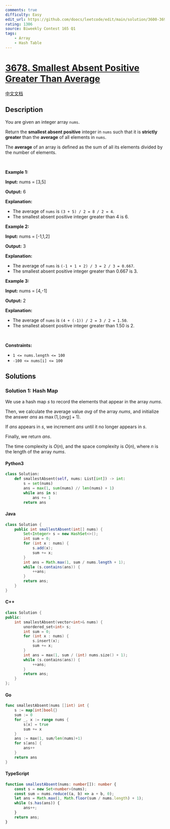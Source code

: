 ```yaml
---
comments: true
difficulty: Easy
edit_url: https://github.com/doocs/leetcode/edit/main/solution/3600-3699/3678.Smallest%20Absent%20Positive%20Greater%20Than%20Average/README_EN.md
rating: 1306
source: Biweekly Contest 165 Q1
tags:
    - Array
    - Hash Table
---
```


<!-- problem:start -->

# [3678. Smallest Absent Positive Greater Than Average](https://leetcode.com/problems/smallest-absent-positive-greater-than-average)

[中文文档](/solution/3600-3699/3678.Smallest%20Absent%20Positive%20Greater%20Than%20Average/README.md)

## Description

<!-- description:start -->

<p>You are given an integer array <code>nums</code>.</p>

<p>Return the <strong>smallest absent positive</strong> integer in <code>nums</code> such that it is <strong>strictly greater</strong> than the <strong>average</strong> of all elements in <code>nums</code>.</p>
The <strong>average</strong> of an array is defined as the sum of all its elements divided by the number of elements.
<p>&nbsp;</p>
<p><strong class="example">Example 1:</strong></p>

<div class="example-block">
<p><strong>Input:</strong> <span class="example-io">nums = [3,5]</span></p>

<p><strong>Output:</strong> <span class="example-io">6</span></p>

<p><strong>Explanation:</strong></p>

<ul>
	<li>The average of <code>nums</code> is <code>(3 + 5) / 2 = 8 / 2 = 4</code>.</li>
	<li>The smallest absent positive integer greater than 4 is 6.</li>
</ul>
</div>

<p><strong class="example">Example 2:</strong></p>

<div class="example-block">
<p><strong>Input:</strong> <span class="example-io">nums = [-1,1,2]</span></p>

<p><strong>Output:</strong> <span class="example-io">3</span></p>

<p><strong>Explanation:</strong></p>

<ul>
	<li>​​​​​​​The average of <code>nums</code> is <code>(-1 + 1 + 2) / 3 = 2 / 3 = 0.667</code>.</li>
	<li>The smallest absent positive integer greater than 0.667 is 3.</li>
</ul>
</div>

<p><strong class="example">Example 3:</strong></p>

<div class="example-block">
<p><strong>Input:</strong> <span class="example-io">nums = [4,-1]</span></p>

<p><strong>Output:</strong> <span class="example-io">2</span></p>

<p><strong>Explanation:</strong></p>

<ul>
	<li>The average of <code>nums</code> is <code>(4 + (-1)) / 2 = 3 / 2 = 1.50</code>.</li>
	<li>The smallest absent positive integer greater than 1.50 is 2.</li>
</ul>
</div>

<p>&nbsp;</p>
<p><strong>Constraints:</strong></p>

<ul>
	<li><code>1 &lt;= nums.length &lt;= 100</code></li>
	<li><code>-100 &lt;= nums[i] &lt;= 100</code>​​​​​​​</li>
</ul>

<!-- description:end -->

## Solutions

<!-- solution:start -->

### Solution 1: Hash Map

We use a hash map $\textit{s}$ to record the elements that appear in the array $\textit{nums}$.

Then, we calculate the average value $\textit{avg}$ of the array $\textit{nums}$, and initialize the answer $\textit{ans}$ as $\max(1, \lfloor \textit{avg} \rfloor + 1)$.

If $\textit{ans}$ appears in $\textit{s}$, we increment $\textit{ans}$ until it no longer appears in $\textit{s}$.

Finally, we return $\textit{ans}$.

The time complexity is $O(n)$, and the space complexity is $O(n)$, where $n$ is the length of the array $\textit{nums}$.

<!-- tabs:start -->

#### Python3

```python
class Solution:
    def smallestAbsent(self, nums: List[int]) -> int:
        s = set(nums)
        ans = max(1, sum(nums) // len(nums) + 1)
        while ans in s:
            ans += 1
        return ans
```

#### Java

```java
class Solution {
    public int smallestAbsent(int[] nums) {
        Set<Integer> s = new HashSet<>();
        int sum = 0;
        for (int x : nums) {
            s.add(x);
            sum += x;
        }
        int ans = Math.max(1, sum / nums.length + 1);
        while (s.contains(ans)) {
            ++ans;
        }
        return ans;
    }
}
```

#### C++

```cpp
class Solution {
public:
    int smallestAbsent(vector<int>& nums) {
        unordered_set<int> s;
        int sum = 0;
        for (int x : nums) {
            s.insert(x);
            sum += x;
        }
        int ans = max(1, sum / (int) nums.size() + 1);
        while (s.contains(ans)) {
            ++ans;
        }
        return ans;
    }
};
```

#### Go

```go
func smallestAbsent(nums []int) int {
	s := map[int]bool{}
	sum := 0
	for _, x := range nums {
		s[x] = true
		sum += x
	}
	ans := max(1, sum/len(nums)+1)
	for s[ans] {
		ans++
	}
	return ans
}
```

#### TypeScript

```ts
function smallestAbsent(nums: number[]): number {
    const s = new Set<number>(nums);
    const sum = nums.reduce((a, b) => a + b, 0);
    let ans = Math.max(1, Math.floor(sum / nums.length) + 1);
    while (s.has(ans)) {
        ans++;
    }
    return ans;
}
```

<!-- tabs:end -->

<!-- solution:end -->

<!-- problem:end -->
